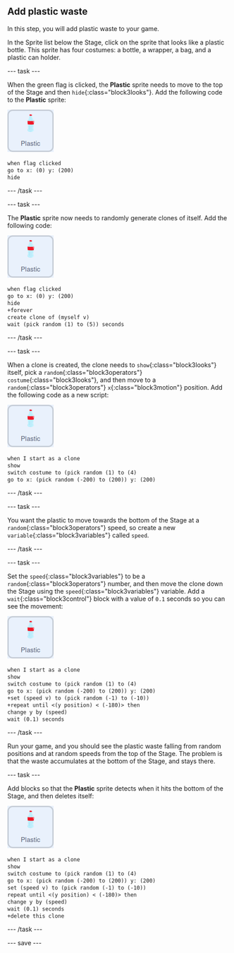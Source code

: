 ## Add plastic waste

In this step, you will add plastic waste to your game.

In the Sprite list below the Stage, click on the sprite that looks like a plastic bottle. This sprite has four costumes: a bottle, a wrapper, a bag, and a plastic can holder.

--- task ---

When the green flag is clicked, the **Plastic** sprite needs to move to the top of the Stage and then `hide`{:class="block3looks"}. Add the following code to the **Plastic** sprite:

![plastic sprite](images/plastic-sprite.png)

```blocks3
when flag clicked
go to x: (0) y: (200)
hide
```

--- /task ---

--- task ---

The **Plastic** sprite now needs to randomly generate clones of itself. Add the following code:

![plastic sprite](images/plastic-sprite.png)

```blocks3
when flag clicked
go to x: (0) y: (200)
hide
+forever
create clone of (myself v)
wait (pick random (1) to (5)) seconds
```

--- /task ---

--- task ---

When a clone is created, the clone needs to `show`{:class="block3looks"} itself, pick a `random`{:class="block3operators"} `costume`{:class="block3looks"}, and then move to a `random`{:class="block3operators"} `x`{:class="block3motion"} position. Add the following code as a new script:

![plastic sprite](images/plastic-sprite.png)

```blocks3
when I start as a clone
show
switch costume to (pick random (1) to (4)
go to x: (pick random (-200) to (200)) y: (200)
```
--- /task ---

--- task ---

You want the plastic to move towards the bottom of the Stage at a  `random`{:class="block3operators"} speed, so create a new `variable`{:class="block3variables"} called `speed`.

--- /task ---

--- task ---

Set the `speed`{:class="block3variables"} to be a `random`{:class="block3operators"} number, and then move the clone down the Stage using the `speed`{:class="block3variables"} variable. Add a `wait`{:class="block3control"} block with a value of `0.1` seconds so you can see the movement:

![plastic sprite](images/plastic-sprite.png)

```blocks3
when I start as a clone
show
switch costume to (pick random (1) to (4)
go to x: (pick random (-200) to (200)) y: (200)
+set (speed v) to (pick random (-1) to (-10))
+repeat until <(y position) < (-180)> then
change y by (speed)
wait (0.1) seconds

```

--- /task ---

Run your game, and you should see the plastic waste falling from random positions and at random speeds from the top of the Stage. The problem is that the waste accumulates at the bottom of the Stage, and stays there.

--- task ---

Add blocks so that the **Plastic** sprite detects when it hits the bottom of the Stage, and then deletes itself:

![plastic sprite](images/plastic-sprite.png)

```blocks3
when I start as a clone
show
switch costume to (pick random (1) to (4)
go to x: (pick random (-200) to (200)) y: (200)
set (speed v) to (pick random (-1) to (-10))
repeat until <(y position) < (-180)> then
change y by (speed)
wait (0.1) seconds
+delete this clone
```

--- /task ---

--- save ---

